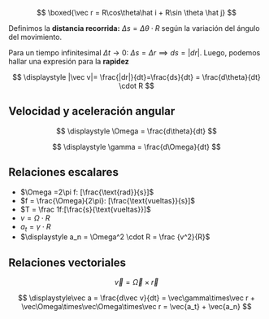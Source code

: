 $$
\boxed{\vec r = R\cos\theta\hat i + R\sin \theta \hat j}
$$

Definimos la **distancia recorrida:** $\Delta s = \Delta \theta \cdot R$ según la variación del ángulo del movimiento.

Para un tiempo infinitesimal $\Delta t \to 0$: $\Delta s = \Delta r \implies ds = |dr|$. Luego, podemos hallar una expresión para la **rapidez**

$$
\displaystyle |\vec v|= \frac{|dr|}{dt}=\frac{ds}{dt} = \frac{d\theta}{dt} \cdot R
$$

## Velocidad y aceleración angular

$$
\displaystyle \Omega = \frac{d\theta}{dt}
$$

$$
\displaystyle \gamma = \frac{d\Omega}{dt}
$$

## **Relaciones escalares**

- $\Omega =2\pi f: [\frac{\text{rad}}{s}]$
- $f = \frac{\Omega}{2\pi}: [\frac{\text{vueltas}}{s}]$
- $T = \frac 1f:[\frac{s}{\text{vueltas}}]$
- $v = \Omega\cdot R$
- $a_t = \gamma\cdot R$
- $\displaystyle a_n = \Omega^2 \cdot R = \frac {v^2}{R}$

## **Relaciones vectoriales**

$$
\vec v = \vec\Omega \times \vec r
$$

$$
\displaystyle\vec a = \frac{d\vec v}{dt} = \vec\gamma\times\vec r + \vec\Omega\times\vec\Omega\times\vec r = \vec{a_t} + \vec{a_n}
$$
